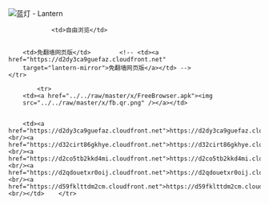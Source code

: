 

<img src="../../raw/master/x/8e0a2b81.c82003be.LanternYellow2.png" alt="蓝灯 - Lantern"/>
<table>
    <tr>
                
                <td>自由浏览</td>
        
        
        <td>免翻墙网页版</td>        <!-- <td><a href="https://d2dy3ca9guefaz.cloudfront.net"
        target="lantern-mirror">免翻墙网页版</a></td> -->
    </tr>
    
            <tr>
        <td><a href="../../raw/master/x/FreeBrowser.apk"><img
        src="../../raw/master/x/fb.qr.png" /></a></td>

        
        <td><a href="https://d2dy3ca9guefaz.cloudfront.net">https://d2dy3ca9guefaz.cloudfront.net</a><br/><a href="https://d32cirt86gkhye.cloudfront.net">https://d32cirt86gkhye.cloudfront.net</a><br/><a href="https://d2co5tb2kkd4mi.cloudfront.net">https://d2co5tb2kkd4mi.cloudfront.net</a><br/><a href="https://d2qdouetxr0oij.cloudfront.net">https://d2qdouetxr0oij.cloudfront.net</a><br/><a href="https://d59fklttdm2cm.cloudfront.net">https://d59fklttdm2cm.cloudfront.net</a><br/></td>    </tr>
</table>
